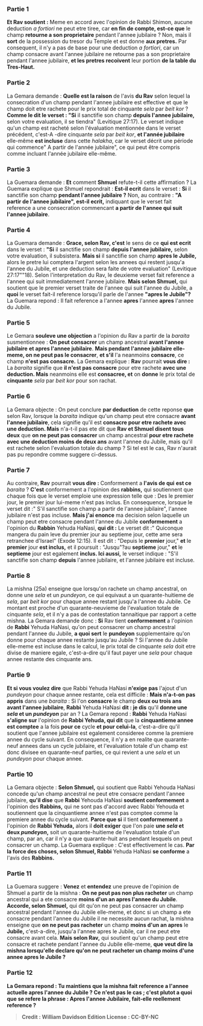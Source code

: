 
### Partie 1
<b>Et Rav soutient :</b> Meme en accord avec l'opinion de Rabbi Shimon, aucune deduction <i>a fortiori</i> ne peut etre tiree, car <b>en fin de compte, est-ce que</b> le champ <b>retourne a son proprietaire</b> pendant l'annee jubilaire ? Non, mais il <b>sort</b> de la possession du tresor du Temple et est donne <b>aux pretres.</b> Par consequent, il n'y a pas de base pour une deduction <i>a fortiori</i>, car un champ consacre avant l'annee jubilaire ne retourne pas a son proprietaire pendant l'annee jubilaire, <b>et les pretres recoivent</b> leur portion <b>de la table du Tres-Haut.</b>

### Partie 2
La Gemara demande : <b>Quelle est la raison</b> de l'avis <b>du Rav</b> selon lequel la consecration d'un champ pendant l'annee jubilaire est effective et que le champ doit etre rachete pour le prix total de cinquante <i>sela</i> par <i>beit kor</i> ? <b>Comme le dit le verset : "Si</b> il sanctifie son champ <b>depuis l'annee jubilaire,</b> selon votre evaluation, il se tiendra" (Levitique 27:17). Le verset indique qu'un champ est racheté selon l'évaluation mentionnée dans le verset précédent, c'est-A -dire cinquante <i>sela</i> par <i>beit kor</i>, <b>et l'année jubilaire</b> elle-même <b>est incluse</b> dans cette <i>halakha</i>, car le verset décrit une période qui commence" A partir de l'année jubilaire", ce qui peut être compris comme incluant l'année jubilaire elle-même.

### Partie 3
La Guemara demande : <b>Et</b> comment <b>Shmuel</b> refute-t-il cette affirmation ? La Guemara explique que Shmuel repondrait : <b>Est-il ecrit</b> dans le verset : <b>Si</b> il sanctifie son champ <b>pendant l'annee jubilaire ?</b> Non, au contraire : <b>"A partir de l'annee jubilaire", est-il ecrit,</b> indiquant que le verset fait reference a une consecration commencant <b>a partir de l'annee qui suit l'annee jubilaire</b>.

### Partie 4
La Guemara demande : <b>Grace, selon Rav, c'est</b> le sens de ce <b>qui est ecrit</b> dans le verset : <b>"Si</b> il sanctifie son champ <b>depuis l'annee jubilaire,</b> selon votre evaluation, il subsistera. <b>Mais si</b> il sanctifie son champ <b>apres le Jubile,</b> alors le pretre lui comptera l'argent selon les annees qui restent jusqu'a l'annee du Jubile, et une deduction sera faite de votre evaluation" (Levitique 27:17""18). Selon l'interpretation du Rav, le deuxieme verset fait reference a l'annee qui suit immediatement l'annee jubilaire. <b>Mais selon Shmuel,</b> qui soutient que le premier verset traite de l'annee qui suit l'annee du Jubile, a <b>quoi</b> le verset fait-il reference lorsqu'il parle de l'annee <b>"apres le Jubile"?</b> La Guemara repond : Il fait reference a l'annee <b>apres</b> l'annee <b>apres</b> l'annee du Jubile.

### Partie 5
Le Gemara <b>souleve une objection</b> a l'opinion du Rav a partir de la <i>baraita</i> susmentionnee : <b>On peut consacrer</b> un champ ancestral <b>avant l'annee jubilaire</b> <b>et apres l'annee jubilaire</b>. <b>Mais pendant l'annee jubilaire elle-meme, on ne peut pas le consacrer</b>, <b>et s'il</b> l'a neanmoins <b>consacre</b>, ce champ <b>n'est pas consacre.</b> La Gemara explique : <b>Rav</b> pourrait <b>vous dire :</b> La <i>baraita</i> signifie que <b>il n'est pas consacre</b> pour etre rachete <b>avec une deduction. Mais</b> neanmoins elle est <b>consacree, et</b> on <b>donne</b> le prix total de <b>cinquante</b> <i>sela</i> par <i>beit kor</i> pour son rachat.

### Partie 6
La Gemara objecte : On peut conclure <b>par deduction</b> de cette reponse <b>que</b> selon Rav, lorsque la <i>baraita</i> indique qu'un champ peut etre consacre <b>avant l'annee jubilaire</b>, cela signifie qu'il est <b>consacre pour etre rachete avec une deduction. Mais</b> n'a-t-il pas ete dit que <b>Rav et Shmuel disent tous deux</b> que <b>on ne peut pas consacrer</b> un champ ancestral <b>pour etre rachete avec une deduction moins de deux ans</b> avant l'annee du Jubile, mais qu'il est rachete selon l'evaluation totale du champ ? Si tel est le cas, Rav n'aurait pas pu repondre comme suggere ci-dessus.

### Partie 7
Au contraire, <b>Rav</b> pourrait <b>vous dire : </b> Conformement a <b>l'avis de qui</b> <b>est ce</b> <i>baraita</i> ? <b>C'est</b> conformement a l'opinion des <b>rabbins,</b> qui soutiennent que chaque fois que le verset emploie une expression telle que : Des le premier jour, le premier jour lui-meme n'est pas inclus. En consequence, lorsque le verset dit :" S'il sanctifie son champ a partir de l'annee jubilaire", l'annee jubilaire n'est pas incluse. <b>Mais j'ai enonce</b> ma decision selon laquelle un champ peut etre consacre pendant l'annee du Jubile <b>conformement</b> a l'opinion du <b>Rabbin</b> Yehuda HaNasi, <b>qui dit :</b> Le verset dit :" Quiconque mangera du pain leve du premier jour au septieme jour, cette ame sera retranchee d'Israel" (Exode 12:15). Il est dit : "Depuis le <b>premier</b> jour," <b>et</b> le <b>premier</b> jour <b>est inclus,</b> et il poursuit : "Jusqu"?au <b>septieme</b> jour," <b>et</b> le <b>septieme</b> jour est egalement <b>inclus. Ici aussi,</b> le verset indique : "S'il sanctifie son champ <b>depuis</b> l'annee jubilaire,</b> et l'annee jubilaire est incluse.</b>

### Partie 8
La mishna (25a) enseigne que lorsqu'on rachete un champ ancestral, on donne une <i>sela</i> et un <i>pundeyon</i>, ce qui equivaut a un quarante-huitieme de <i>sela</i>, par <i>beit kor</i> pour chaque annee restant jusqu'a l'annee du Jubile. Ce montant est proche d'un quarante-neuvieme de l'evaluation totale de cinquante <i>sela</i>, et il n'y a pas de contestation tannaitique par rapport a cette mishna. La Gemara demande donc : <b>Si</b> Rav tient <b>conformement</b> a l'opinion de <b>Rabbi</b> Yehuda HaNasi, qu'on peut consacrer un champ ancestral pendant l'annee du Jubile, <b>a quoi sert</b> le <b>pundeyon</i></b> supplementaire qu'on donne pour chaque annee restante jusqu'au Jubile ? Si l'annee du Jubile elle-meme est incluse dans le calcul, le prix total de cinquante <i>sela</i> doit etre divise de maniere egale, c'est-a-dire qu'il faut payer une <i>sela</i> pour chaque annee restante des cinquante ans.

### Partie 9
<b>Et si vous voulez dire</b> que Rabbi Yehuda HaNasi <b>n'exige pas</b> l'ajout d'un <i>pundeyon</i> pour chaque annee restante, cela est difficile : <b>Mais n'a-t-on pas appris</b> dans une <i>baraita</i> : Si l'on <b>consacre</b> le champ <b>deux ou trois ans avant l'annee jubilaire</b>, <b>Rabbi</b> Yehuda HaNasi <b>dit : je dis</b> qu'il <b>donne une <i>sela</i> et un <i>pundeyon</i></b> par an ? La Gemara repond : <b>Rabbi</b> Yehuda HaNasi <b>s'aligne sur</b> l'opinion de <b>Rabbi Yehuda, qui dit</b> que la <b>cinquantieme annee est comptee</b> a la fois <b>pour ce</b> cycle <b>et pour celui-la</b>, c'est-a-dire qu'il soutient que l'annee jubilaire est egalement consideree comme la premiere annee du cycle suivant. En consequence, il n'y a en realite que quarante-neuf annees dans un cycle jubilaire, et l'evaluation totale d'un champ est donc divisee en quarante-neuf parties, ce qui revient a une <i>sela</i> et un <i>pundeyon</i> pour chaque annee.

### Partie 10
La Gemara objecte : <b>Selon Shmuel,</b> qui soutient que Rabbi Yehouda HaNasi concede qu'un champ ancestral ne peut etre consacre pendant l'annee jubilaire, <b>qu'il dise</b> que <b>Rabbi</b> Yehouda HaNasi <b>soutient conformement</b> a l'opinion des <b>Rabbins,</b> qui ne sont pas d'accord avec Rabbi Yehouda et soutiennent que la cinquantieme annee n'est pas comptee comme la premiere annee du cycle suivant. <b>Parce que si</b> il tient <b>conformement</b> a l'opinion de <b>Rabbi Yehuda,</b> alors il <b>doit exiger</b> que l'on paie <b>une <i>sela</i> et deux <i>pundeyon</i>,</b> soit un quarante-huitieme de l'evaluation totale d'un champ, par an, car il n'y a que quarante-huit ans pendant lesquels on peut consacrer un champ. La Guemara explique : C'est effectivement le cas. <b>Par la force des choses, selon Shmuel, Rabbi</b> Yehuda HaNasi <b>se conforme</b> a l'avis des <b>Rabbins.</b>

### Partie 11
La Guemara suggere : <b>Venez</b> et <b>entendez</b> une preuve de l'opinion de Shmuel a partir de la mishna : <b>On ne peut pas non plus racheter</b> un champ ancestral qui a ete consacre <b>moins d'un an apres l'annee du Jubile</b>. <b>Accorde, selon Shmuel,</b> qui dit qu'on ne peut pas consacrer un champ ancestral pendant l'annee du Jubile elle-meme, et donc si un champ a ete consacre pendant l'annee du Jubile il ne necessite aucun rachat, la mishna enseigne que <b>on ne peut pas racheter</b> un champ <b>moins d'un an apres</b> le <b>Jubile,</b> c'est-a-dire, jusqu'a l'annee apres le Jubile, car il ne peut etre consacre avant cela. <b>Mais selon Rav,</b> qui soutient qu'un champ peut etre consacre et rachete pendant l'annee du Jubile elle-meme, <b>que veut dire la mishna lorsqu'elle declare qu'on ne peut racheter un champ moins d'une <b>annee apres</b> le <b>Jubile ?</b>

### Partie 12
La Gemara repond : <b>Tu maintiens</b> que la mishna fait reference a l'annee <b>actuelle</b> <b>apres</b> l'annee du <b>Jubile</b> ? Ce n'est pas le cas ; c'est plutot a <b>quoi</b> que se refere la phrase : <b>Apres</b> l'annee <b>Jubilaire</b>, fait-elle reellement reference ?

>Credit : William Davidson Edition
>License : CC-BY-NC